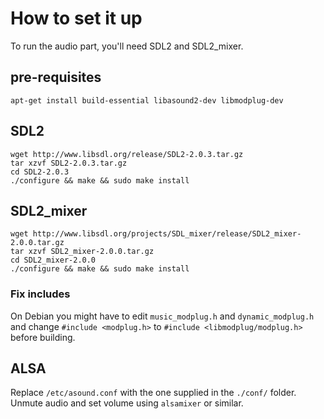 # How to set it up
To run the audio part, you'll need SDL2 and SDL2_mixer.

## pre-requisites
    apt-get install build-essential libasound2-dev libmodplug-dev

## SDL2
    wget http://www.libsdl.org/release/SDL2-2.0.3.tar.gz
    tar xzvf SDL2-2.0.3.tar.gz
    cd SDL2-2.0.3
    ./configure && make && sudo make install

## SDL2_mixer
    wget http://www.libsdl.org/projects/SDL_mixer/release/SDL2_mixer-2.0.0.tar.gz
    tar xzvf SDL2_mixer-2.0.0.tar.gz
    cd SDL2_mixer-2.0.0
    ./configure && make && sudo make install

### Fix includes
On Debian you might have to edit `music_modplug.h` and `dynamic_modplug.h` and change `#include <modplug.h>` to `#include <libmodplug/modplug.h>` before building.

## ALSA
Replace `/etc/asound.conf` with the one supplied in the `./conf/` folder.
Unmute audio and set volume using `alsamixer` or similar.
